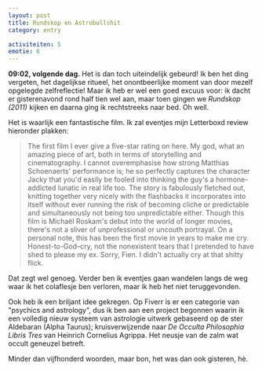 ```yaml
---
layout: post
title: Rundskop en Astrobullshit
category: entry

activiteiten: 5
emotie: 6
---
```


**09:02, volgende dag.** Het is dan toch uiteindelijk gebeurd! Ik ben het ding vergeten, het dagelijkse ritueel, het onontbeerlijke moment van door mezelf opgelegde zelfreflectie! Maar ik heb er wel een goed excuus voor: ik dacht er gisterenavond rond half tien wel aan, maar toen gingen we *Rundskop (2011)* kijken en daarna ging ik rechtstreeks naar bed. Oh well.

Het is waarlijk een fantastische film. Ik zal eventjes mijn Letterboxd review hieronder plakken:

> The first film I ever give a five-star rating on here. My god, what an amazing piece of art, both in terms of storytelling and cinematography. I cannot overemphasise how strong Matthias Schoenaerts' performance is; he so perfectly captures the character Jacky that you'd easily be fooled into thinking the guy's a hormone-addicted lunatic in real life too. The story is fabulously fletched out, knitting together very nicely with the flashbacks it incorporates into itself without ever running the risk of becoming cliche or predictable and simultaneously not being too unpredictable either. Though this film is Michaël Roskam's debut into the world of longer movies, there's not a sliver of unprofessional or uncouth portrayal. On a personal note, this has been the first movie in years to make me cry. Honest-to-God–cry, not the nonexistent tears that I pretended to have shed to please my ex. Sorry, Fien. I didn't actually cry at that shitty flick.

Dat zegt wel genoeg. Verder ben ik eventjes gaan wandelen langs de weg waar ik het colaflesje ben verloren, maar ik heb het niet teruggevonden.

Ook heb ik een briljant idee gekregen. Op Fiverr is er een categorie van "psychics and astrology", dus ik ben aan een project begonnen waarin ik een volledig nieuw systeem van astrologie uitwerk gebaseerd op de ster Aldebaran (Alpha Taurus); kruisverwijzende naar *De Occulta Philosophia Libris Tres* van Heinrich Cornelius Agrippa. Het neusje van de zalm wat occult geneuzel betreft.

Minder dan vijfhonderd woorden, maar bon, het was dan ook gisteren, hè.
